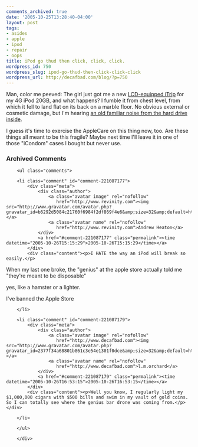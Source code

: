 ```yaml
---
comments_archived: true
date: '2005-10-25T13:28:40-04:00'
layout: post
tags:
- asides
- apple
- ipod
- repair
- oops
title: iPod go thud then click, click, click.
wordpress_id: 750
wordpress_slug: ipod-go-thud-then-click-click-click
wordpress_url: http://decafbad.com/blog/?p=750
---
```

Man, color me peeved:  The girl just got me a new [LCD-equipped iTrip][li] for my 4G iPod 20GB, and what happens?  I fumble it from chest level, from which it fell to land flat on its back on a marble floor.  No obvious external or cosmetic damage, but I'm hearing [an old familiar noise from the hard drive inside][hd].  

I guess it's time to exercise the AppleCare on this thing now, too.  Are these things all meant to be this fragile?  Maybe next time I'll leave it in one of those "iCondom" cases I bought but never use.

[li]: http://www.griffintechnology.com/products/itriplcd/index.php "This thing is much improved over the last one, by the way."
[hd]: http://decafbad.com/blog/2004/09/17/are-powerbook-hard-drives-supposed-to-sound-like-amiga-floppy-drives

<!-- tags: apple ipod repair oops -->

<div id="comments" class="comments archived-comments">
            <h3>Archived Comments</h3>
            
        <ul class="comments">
            
        <li class="comment" id="comment-221087177">
            <div class="meta">
                <div class="author">
                    <a class="avatar image" rel="nofollow" 
                       href="http://www.revinity.com"><img src="http://www.gravatar.com/avatar.php?gravatar_id=b6292d5084c21760f6984f2df869f4e6&amp;size=32&amp;default=http://mediacdn.disqus.com/1320279820/images/noavatar32.png"/></a>
                    <a class="avatar name" rel="nofollow" 
                       href="http://www.revinity.com">Andrew Heaton</a>
                </div>
                <a href="#comment-221087177" class="permalink"><time datetime="2005-10-26T15:15:29">2005-10-26T15:15:29</time></a>
            </div>
            <div class="content"><p>I HATE the way an iPod will break so easily.</p>

<p>When my last one broke, the "genius" at the apple store actually told me "they're meant to be disposable" </p>

<p>yes, like a hamster or a lighter.</p>

<p>I've banned the Apple Store</p></div>
            
        </li>
    
        <li class="comment" id="comment-221087179">
            <div class="meta">
                <div class="author">
                    <a class="avatar image" rel="nofollow" 
                       href="http://www.decafbad.com"><img src="http://www.gravatar.com/avatar.php?gravatar_id=2377f34a68801b861c3e54e1301f0dce&amp;size=32&amp;default=http://mediacdn.disqus.com/1320279820/images/noavatar32.png"/></a>
                    <a class="avatar name" rel="nofollow" 
                       href="http://www.decafbad.com">l.m.orchard</a>
                </div>
                <a href="#comment-221087179" class="permalink"><time datetime="2005-10-26T16:53:15">2005-10-26T16:53:15</time></a>
            </div>
            <div class="content"><p>Well you know, I regularly light my $1,000,000 cigars with $500 bills and swim in my vault of gold coins.  So I can totally see where the genius bar drone was coming from.</p></div>
            
        </li>
    
        </ul>
    
        </div>
    